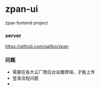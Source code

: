 # zpan-ui
zpan fontend project

### server
https://github.com/saltbo/zpan


### 问题
- 需要在各大云厂商后台设置跨域，才能上传
- 登录流程问题
-   
